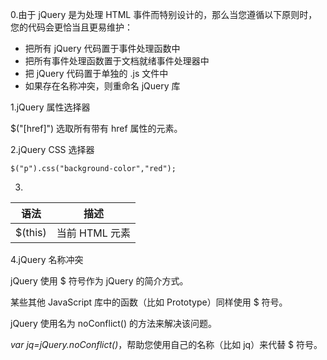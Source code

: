 0.由于 jQuery 是为处理 HTML 事件而特别设计的，那么当您遵循以下原则时，您的代码会更恰当且更易维护：

- 把所有 jQuery 代码置于事件处理函数中
- 把所有事件处理函数置于文档就绪事件处理器中
- 把 jQuery 代码置于单独的 .js 文件中
- 如果存在名称冲突，则重命名 jQuery 库

1.jQuery 属性选择器

$("[href]") 选取所有带有 href 属性的元素。 

2.jQuery CSS 选择器

```
$("p").css("background-color","red");
```

3.

| 语法    | 描述           |
| ------- | -------------- |
| $(this) | 当前 HTML 元素 |

4.jQuery 名称冲突

jQuery 使用 $ 符号作为 jQuery 的简介方式。

某些其他 JavaScript 库中的函数（比如 Prototype）同样使用 $ 符号。

jQuery 使用名为 noConflict() 的方法来解决该问题。

*var jq=jQuery.noConflict()*，帮助您使用自己的名称（比如 jq）来代替 $ 符号。

